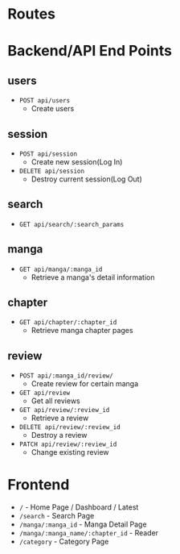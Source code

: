 # Routes

# Backend/API End Points
## users
- `POST api/users`
    - Create users

## session
- `POST api/session`
    - Create new session(Log In)
- `DELETE api/session`
    - Destroy current session(Log Out)

## search
- `GET api/search/:search_params`

## manga
- `GET api/manga/:manga_id`
    - Retrieve a manga's detail information

## chapter
- `GET api/chapter/:chapter_id`
    - Retrieve manga chapter pages
## review
- `POST api/:manga_id/review/`
    - Create review for certain manga
- `GET api/review`
    - Get all reviews
- `GET api/review/:review_id`
    - Retrieve a review
- `DELETE api/review/:review_id`
    - Destroy a review
- `PATCH api/review/:review_id`
    - Change existing review

# Frontend

- `/` - Home Page / Dashboard / Latest
- `/search` - Search Page
- `/manga/:manga_id` - Manga Detail Page
- `/manga/:manga_name/:chapter_id` - Reader
- `/category` - Category Page

